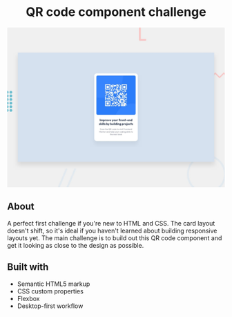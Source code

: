 
<h1 align="center">QR code component challenge</h1>
<img src="./preview.jpg"></img>

## About
<p>A perfect first challenge if you're new to HTML and CSS. The card layout doesn't shift, so it's ideal if you haven't learned about building responsive layouts yet.
The main challenge is to build out this QR code component and get it looking as close to the design as possible.</p>

## Built with 

- Semantic HTML5 markup
- CSS custom properties
- Flexbox
- Desktop-first workflow


